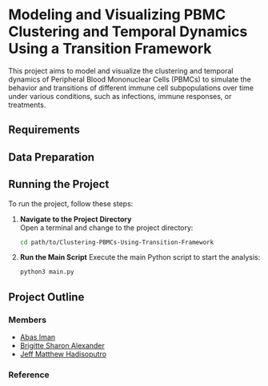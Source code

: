 # Modeling and Visualizing PBMC Clustering and Temporal Dynamics Using a Transition Framework

This project aims to model and visualize the clustering and temporal dynamics of Peripheral Blood Mononuclear Cells (PBMCs) to simulate the behavior and transitions of different immune cell subpopulations over time under various conditions, such as infections, immune responses, or treatments.

## Requirements

## Data Preparation

## Running the Project

To run the project, follow these steps:

1. **Navigate to the Project Directory**  
   Open a terminal and change to the project directory:

   ```bash
   cd path/to/Clustering-PBMCs-Using-Transition-Framework

2. **Run the Main Script**
   Execute the main Python script to start the analysis:

   ```bash
   python3 main.py
   ```

## Project Outline

### Members
- [Abas Iman](https://github.com/abasiman)
- [Brigitte Sharon Alexander](https://github.com/brishar0n)
- [Jeff Matthew Hadisoputro](https://github.com/jeffmatthew)

### Reference
